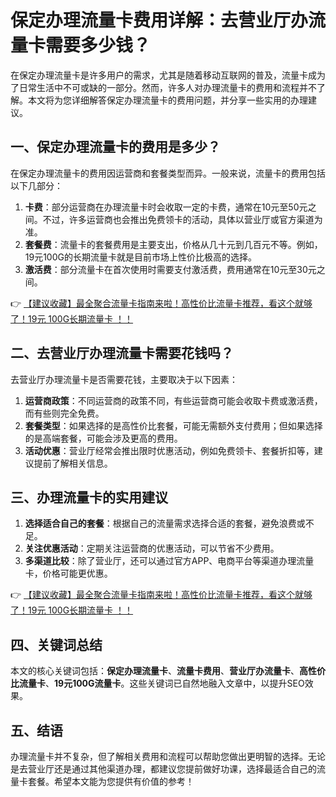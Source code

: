 # 保定办理流量卡费用详解：去营业厅办流量卡需要多少钱？

在保定办理流量卡是许多用户的需求，尤其是随着移动互联网的普及，流量卡成为了日常生活中不可或缺的一部分。然而，许多人对办理流量卡的费用和流程并不了解。本文将为您详细解答保定办理流量卡的费用问题，并分享一些实用的办理建议。

## 一、保定办理流量卡的费用是多少？

在保定办理流量卡的费用因运营商和套餐类型而异。一般来说，流量卡的费用包括以下几部分：

1. **卡费**：部分运营商在办理流量卡时会收取一定的卡费，通常在10元至50元之间。不过，许多运营商也会推出免费领卡的活动，具体以营业厅或官方渠道为准。
2. **套餐费**：流量卡的套餐费用是主要支出，价格从几十元到几百元不等。例如，19元100G的长期流量卡就是目前市场上性价比极高的选择。
3. **激活费**：部分流量卡在首次使用时需要支付激活费，费用通常在10元至30元之间。

👉 [【建议收藏】最全聚合流量卡指南来啦！高性价比流量卡推荐，看这个就够了！19元 100G长期流量卡 ！！](https://bit.ly/Liuliangka)

## 二、去营业厅办理流量卡需要花钱吗？

去营业厅办理流量卡是否需要花钱，主要取决于以下因素：

1. **运营商政策**：不同运营商的政策不同，有些运营商可能会收取卡费或激活费，而有些则完全免费。
2. **套餐类型**：如果选择的是高性价比套餐，可能无需额外支付费用；但如果选择的是高端套餐，可能会涉及更高的费用。
3. **活动优惠**：营业厅经常会推出限时优惠活动，例如免费领卡、套餐折扣等，建议提前了解相关信息。

## 三、办理流量卡的实用建议

1. **选择适合自己的套餐**：根据自己的流量需求选择合适的套餐，避免浪费或不足。
2. **关注优惠活动**：定期关注运营商的优惠活动，可以节省不少费用。
3. **多渠道比较**：除了营业厅，还可以通过官方APP、电商平台等渠道办理流量卡，价格可能更优惠。

👉 [【建议收藏】最全聚合流量卡指南来啦！高性价比流量卡推荐，看这个就够了！19元 100G长期流量卡 ！！](https://bit.ly/Liuliangka)

## 四、关键词总结

本文的核心关键词包括：**保定办理流量卡**、**流量卡费用**、**营业厅办流量卡**、**高性价比流量卡**、**19元100G流量卡**。这些关键词已自然地融入文章中，以提升SEO效果。

## 五、结语

办理流量卡并不复杂，但了解相关费用和流程可以帮助您做出更明智的选择。无论是去营业厅还是通过其他渠道办理，都建议您提前做好功课，选择最适合自己的流量卡套餐。希望本文能为您提供有价值的参考！